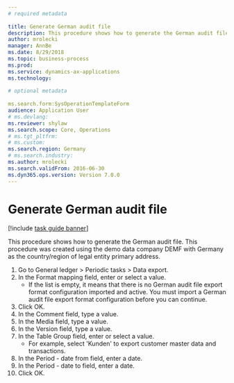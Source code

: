 ```yaml
--- 
# required metadata 
 
title: Generate German audit file
description: This procedure shows how to generate the German audit file. 
author: mrolecki
manager: AnnBe 
ms.date: 8/29/2018
ms.topic: business-process 
ms.prod:  
ms.service: dynamics-ax-applications 
ms.technology:  
 
# optional metadata 
 
ms.search.form:SysOperationTemplateForm   
audience: Application User 
# ms.devlang:  
ms.reviewer: shylaw
ms.search.scope: Core, Operations 
# ms.tgt_pltfrm:  
# ms.custom:  
ms.search.region: Germany
# ms.search.industry: 
ms.author: mrolecki
ms.search.validFrom: 2016-06-30 
ms.dyn365.ops.version: Version 7.0.0 
---
```

# Generate German audit file

[!include [task guide banner](../../includes/task-guide-banner.md)]

This procedure shows how to generate the German audit file. This procedure was created using the demo data company DEMF with Germany as the country/region of legal entity primary address.

1. Go to General ledger > Periodic tasks > Data export.
2. In the Format mapping field, enter or select a value.
    * If the list is empty, it means that there is no German audit file export format configuration imported and active. You must import a German audit file export format configuration before you can continue.  
3. Click OK.
4. In the Comment field, type a value.
5. In the Media field, type a value.
6. In the Version field, type a value.
7. In the Table Group field, enter or select a value.
    * For example, select 'Kunden' to export customer master data and transactions.  
8. In the Period - date from field, enter a date.
9. In the Period - date to field, enter a date.
10. Click OK.

